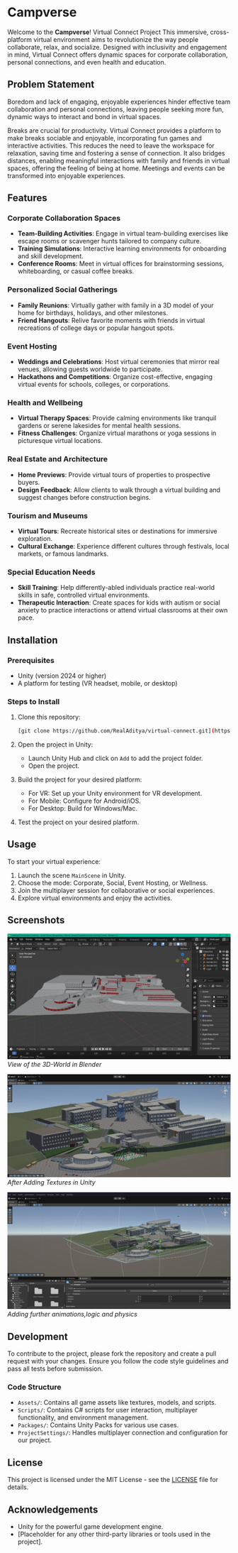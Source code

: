 # Campverse

Welcome to the **Campverse**! Virtual Connect Project This immersive, cross-platform virtual environment aims to revolutionize the way people collaborate, relax, and socialize. Designed with inclusivity and engagement in mind, Virtual Connect offers dynamic spaces for corporate collaboration, personal connections, and even health and education.

## Problem Statement

Boredom and lack of engaging, enjoyable experiences hinder effective team collaboration and personal connections, leaving people seeking more fun, dynamic ways to interact and bond in virtual spaces.

Breaks are crucial for productivity. Virtual Connect provides a platform to make breaks sociable and enjoyable, incorporating fun games and interactive activities. This reduces the need to leave the workspace for relaxation, saving time and fostering a sense of connection. It also bridges distances, enabling meaningful interactions with family and friends in virtual spaces, offering the feeling of being at home. Meetings and events can be transformed into enjoyable experiences.

## Features

### Corporate Collaboration Spaces
- **Team-Building Activities**: Engage in virtual team-building exercises like escape rooms or scavenger hunts tailored to company culture.
- **Training Simulations**: Interactive learning environments for onboarding and skill development.
- **Conference Rooms**: Meet in virtual offices for brainstorming sessions, whiteboarding, or casual coffee breaks.

### Personalized Social Gatherings
- **Family Reunions**: Virtually gather with family in a 3D model of your home for birthdays, holidays, and other milestones.
- **Friend Hangouts**: Relive favorite moments with friends in virtual recreations of college days or popular hangout spots.

### Event Hosting
- **Weddings and Celebrations**: Host virtual ceremonies that mirror real venues, allowing guests worldwide to participate.
- **Hackathons and Competitions**: Organize cost-effective, engaging virtual events for schools, colleges, or corporations.

### Health and Wellbeing
- **Virtual Therapy Spaces**: Provide calming environments like tranquil gardens or serene lakesides for mental health sessions.
- **Fitness Challenges**: Organize virtual marathons or yoga sessions in picturesque virtual locations.

### Real Estate and Architecture
- **Home Previews**: Provide virtual tours of properties to prospective buyers.
- **Design Feedback**: Allow clients to walk through a virtual building and suggest changes before construction begins.

### Tourism and Museums
- **Virtual Tours**: Recreate historical sites or destinations for immersive exploration.
- **Cultural Exchange**: Experience different cultures through festivals, local markets, or famous landmarks.

### Special Education Needs
- **Skill Training**: Help differently-abled individuals practice real-world skills in safe, controlled virtual environments.
- **Therapeutic Interaction**: Create spaces for kids with autism or social anxiety to practice interactions or attend virtual classrooms at their own pace.

## Installation

### Prerequisites
- Unity (version 2024 or higher)
- A platform for testing (VR headset, mobile, or desktop)

### Steps to Install
1. Clone this repository:
    ```bash
    [git clone https://github.com/RealAditya/virtual-connect.git](https://github.com/RealAditya/Campverse/tree/main)
    ```

2. Open the project in Unity:
    - Launch Unity Hub and click on `Add` to add the project folder.
    - Open the project.

3. Build the project for your desired platform:
    - For VR: Set up your Unity environment for VR development.
    - For Mobile: Configure for Android/iOS.
    - For Desktop: Build for Windows/Mac.

4. Test the project on your desired platform.

## Usage

To start your virtual experience:
1. Launch the scene `MainScene` in Unity.
2. Choose the mode: Corporate, Social, Event Hosting, or Wellness.
3. Join the multiplayer session for collaborative or social experiences.
4. Explore virtual environments and enjoy the activities.

## Screenshots

![Corporate Collaboration](Assets/1.jpeg)  
*View of the 3D-World in Blender*

![Personalized Social Gathering](Assets/2.jpeg)  
*After Adding Textures in Unity*

![Health and Wellbeing](Assets/3.jpeg)  
*Adding further animations,logic and physics*

## Development

To contribute to the project, please fork the repository and create a pull request with your changes. Ensure you follow the code style guidelines and pass all tests before submission.

### Code Structure
- `Assets/`: Contains all game assets like textures, models, and scripts.
- `Scripts/`: Contains C# scripts for user interaction, multiplayer functionality, and environment management.
- `Packages/`: Contains Unity Packs for various use cases.
- `ProjectSettings/`: Handles multiplayer connection and configuration for our project.

## License

This project is licensed under the MIT License - see the [LICENSE](LICENSE) file for details.

## Acknowledgements

- Unity for the powerful game development engine.
- [Placeholder for any other third-party libraries or tools used in the project].



